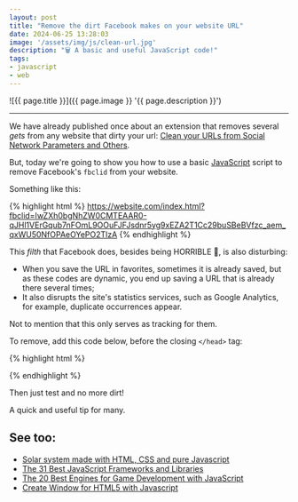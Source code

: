 ```yaml
---
layout: post
title: "Remove the dirt Facebook makes on your website URL"
date: 2024-06-25 13:28:03
image: '/assets/img/js/clean-url.jpg'
description: "🗑️ A basic and useful JavaScript code!"
tags:
- javascript
- web
---
```


![{{ page.title }}]({{ page.image }} '{{ page.description }}')

---

We have already published once about an extension that removes several *gets* from any website that dirty your url: [Clean your URLs from Social Network Parameters and Others](https://terminalroot.com/clean-up-your-social-media-and-other-parameter-urls/).

But, today we're going to show you how to use a basic [JavaScript](https://terminalroot.com/tags#javascript) script to remove Facebook's `fbclid` from your website.

Something like this:

{% highlight html %}
https://website.com/index.html?fbclid=IwZXh0bgNhZW0CMTEAAR0-qJHl1VErGqub7nFOmL9OOuFJFJsdnr5yg9xEZA2T1Cc29buSBeBVfzc_aem_qxWU50NfOPAeOYePO2TlzA
{% endhighlight %}

This *filth* that Facebook does, besides being HORRIBLE 🤮, is also disturbing:
+ When you save the URL in favorites, sometimes it is already saved, but as these codes are dynamic, you end up saving a URL that is already there several times;
+ It also disrupts the site's statistics services, such as Google Analytics, for example, duplicate occurrences appear.

Not to mention that this only serves as tracking for them.

To remove, add this code below, before the closing `</head>` tag:

{% highlight html %}
<!-- REMOVE fbclid -->
<script>
 const url = window.location.href
 if(url.match(/fbclid/)){
 const new_url = url.replace( new RegExp("\\\?fbclid.*","gm"),"")
 history.pushState({}, null, nova_url);
 }
</script>
{% endhighlight %}

Then just test and no more dirt!

A quick and useful tip for many.

## See too:
+ [Solar system made with HTML, CSS and pure Javascript](https://terminalroot.com/solar-system-made-with-html-css-and-pure-javascript/)
+ [The 31 Best JavaScript Frameworks and Libraries](https://terminalroot.com/os-31-melhores-frameworks-e-bibliotecas-javascript/)
+ [The 20 Best Engines for Game Development with JavaScript](https://terminalroot.com/the-20-best-engines-for-game-development-with-javascript/)
+ [Create Window for HTML5 with Javascript](https://terminalroot.com/create-window-for-html5-with-javascript/)
